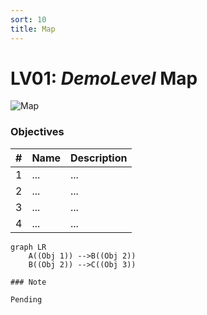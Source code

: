 ```yaml
---
sort: 10
title: Map
---
```


# LV01: *DemoLevel* Map

![Map](url)

### Objectives

| # | Name | Description
| - | ---- | -----------
| 1 | ... | ...
| 2 | ... | ...
| 3 | ... | ...
| 4 | ... | ...

```mermaid
graph LR
    A((Obj 1)) -->B((Obj 2))
    B((Obj 2)) -->C((Obj 3))
```

```note
### Note

Pending
```

